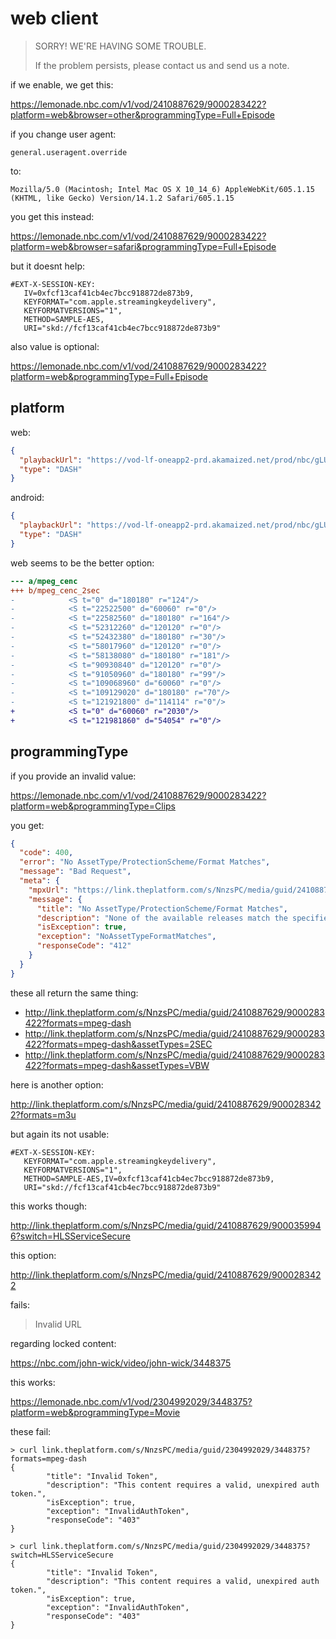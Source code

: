 # web client

> SORRY! WE'RE HAVING SOME TROUBLE.
>
> If the problem persists, please contact us and send us a note.

if we enable, we get this:

https://lemonade.nbc.com/v1/vod/2410887629/9000283422?platform=web&browser=other&programmingType=Full+Episode

if you change user agent:

~~~
general.useragent.override
~~~

to:

~~~
Mozilla/5.0 (Macintosh; Intel Mac OS X 10_14_6) AppleWebKit/605.1.15 (KHTML, like Gecko) Version/14.1.2 Safari/605.1.15
~~~

you get this instead:

https://lemonade.nbc.com/v1/vod/2410887629/9000283422?platform=web&browser=safari&programmingType=Full+Episode

but it doesnt help:

~~~
#EXT-X-SESSION-KEY:
   IV=0xfcf13caf41cb4ec7bcc918872de873b9,
   KEYFORMAT="com.apple.streamingkeydelivery",
   KEYFORMATVERSIONS="1",
   METHOD=SAMPLE-AES,
   URI="skd://fcf13caf41cb4ec7bcc918872de873b9"
~~~

also value is optional:

https://lemonade.nbc.com/v1/vod/2410887629/9000283422?platform=web&programmingType=Full+Episode

## platform

web:

~~~json
{
  "playbackUrl": "https://vod-lf-oneapp2-prd.akamaized.net/prod/nbc/gLU/RcQ/9000283422/1698569087378-MEWw4/cmaf/mpeg_cenc_2sec/master_cmaf.mpd",
  "type": "DASH"
}
~~~

android:

~~~json
{
  "playbackUrl": "https://vod-lf-oneapp2-prd.akamaized.net/prod/nbc/gLU/RcQ/9000283422/1698569087378-MEWw4/cmaf/mpeg_cenc/master_cmaf.mpd",
  "type": "DASH"
}
~~~

web seems to be the better option:

~~~diff
--- a/mpeg_cenc
+++ b/mpeg_cenc_2sec
-            <S t="0" d="180180" r="124"/>
-            <S t="22522500" d="60060" r="0"/>
-            <S t="22582560" d="180180" r="164"/>
-            <S t="52312260" d="120120" r="0"/>
-            <S t="52432380" d="180180" r="30"/>
-            <S t="58017960" d="120120" r="0"/>
-            <S t="58138080" d="180180" r="181"/>
-            <S t="90930840" d="120120" r="0"/>
-            <S t="91050960" d="180180" r="99"/>
-            <S t="109068960" d="60060" r="0"/>
-            <S t="109129020" d="180180" r="70"/>
-            <S t="121921800" d="114114" r="0"/>
+            <S t="0" d="60060" r="2030"/>
+            <S t="121981860" d="54054" r="0"/>
~~~

## programmingType

if you provide an invalid value:

https://lemonade.nbc.com/v1/vod/2410887629/9000283422?platform=web&programmingType=Clips

you get:

~~~json
{
  "code": 400,
  "error": "No AssetType/ProtectionScheme/Format Matches",
  "message": "Bad Request",
  "meta": {
    "mpxUrl": "https://link.theplatform.com/s/NnzsPC/media/guid/2410887629/9000283422?formats=mpeg-dash&assetTypes=NONE,2SEC,VBW&restriction=108697384&sig=006546b8badb29ec17d8fb9f393733900635f73326b600a1a1736563726574",
    "message": {
      "title": "No AssetType/ProtectionScheme/Format Matches",
      "description": "None of the available releases match the specified AssetType, ProtectionScheme, and/or Format preferences",
      "isException": true,
      "exception": "NoAssetTypeFormatMatches",
      "responseCode": "412"
    }
  }
}
~~~

these all return the same thing:

- http://link.theplatform.com/s/NnzsPC/media/guid/2410887629/9000283422?formats=mpeg-dash
- http://link.theplatform.com/s/NnzsPC/media/guid/2410887629/9000283422?formats=mpeg-dash&assetTypes=2SEC
- http://link.theplatform.com/s/NnzsPC/media/guid/2410887629/9000283422?formats=mpeg-dash&assetTypes=VBW

here is another option:

http://link.theplatform.com/s/NnzsPC/media/guid/2410887629/9000283422?formats=m3u

but again its not usable:

~~~
#EXT-X-SESSION-KEY:
   KEYFORMAT="com.apple.streamingkeydelivery",
   KEYFORMATVERSIONS="1",
   METHOD=SAMPLE-AES,IV=0xfcf13caf41cb4ec7bcc918872de873b9,
   URI="skd://fcf13caf41cb4ec7bcc918872de873b9"
~~~

this works though:

http://link.theplatform.com/s/NnzsPC/media/guid/2410887629/9000359946?switch=HLSServiceSecure

this option:

http://link.theplatform.com/s/NnzsPC/media/guid/2410887629/9000283422

fails:

> Invalid URL

regarding locked content:

https://nbc.com/john-wick/video/john-wick/3448375

this works:

https://lemonade.nbc.com/v1/vod/2304992029/3448375?platform=web&programmingType=Movie

these fail:

~~~
> curl link.theplatform.com/s/NnzsPC/media/guid/2304992029/3448375?formats=mpeg-dash
{
        "title": "Invalid Token",
        "description": "This content requires a valid, unexpired auth token.",
        "isException": true,
        "exception": "InvalidAuthToken",
        "responseCode": "403"
}

> curl link.theplatform.com/s/NnzsPC/media/guid/2304992029/3448375?switch=HLSServiceSecure
{
        "title": "Invalid Token",
        "description": "This content requires a valid, unexpired auth token.",
        "isException": true,
        "exception": "InvalidAuthToken",
        "responseCode": "403"
}
~~~
